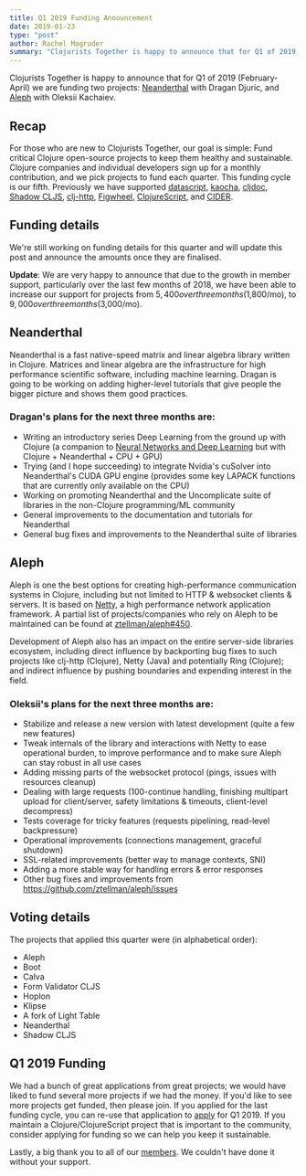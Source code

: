 ```yaml
---
title: Q1 2019 Funding Announcement
date: 2019-01-23
type: "post"
author: Rachel Magruder
summary: "Clojurists Together is happy to announce that for Q1 of 2019 (February-April) we are funding two projects: Neanderthal with Dragan Djuric, and Aleph with Oleksii Kachaiev."
---
```


Clojurists Together is happy to announce that for Q1 of 2019 (February-April) we are funding two projects: [Neanderthal](https://neanderthal.uncomplicate.org) with Dragan Djuric, and [Aleph](https://aleph.io) with Oleksii Kachaiev.

## Recap

For those who are new to Clojurists Together, our goal is simple: Fund critical Clojure open-source projects to keep them healthy and sustainable. Clojure companies and individual developers sign up for a monthly contribution, and we pick projects to fund each quarter. This funding cycle is our fifth. Previously we have supported [datascript](https://github.com/tonsky/datascript), [kaocha](https://github.com/lambdaisland/kaocha), [cljdoc](https://cljdoc.xyz), [Shadow CLJS](https://github.com/thheller/shadow-cljs), [clj-http](https://github.com/dakrone/clj-http/), [Figwheel](https://github.com/bhauman/lein-figwheel), [ClojureScript](https://clojurescript.org), and [CIDER](http://www.cider.mx/en/latest/).

## Funding details

We're still working on funding details for this quarter and will update this post and announce the amounts once they are finalised.

**Update**: We are very happy to announce that due to the growth in member support, particularly over the last few months of 2018, we have been able to increase our support for projects from $5,400 over three months ($1,800/mo), to $9,000 over three months ($3,000/mo).

## Neanderthal

Neanderthal is a fast native-speed matrix and linear algebra library written in Clojure. Matrices and linear algebra are the infrastructure for high performance scientific software, including machine learning. Dragan is going to be working on adding higher-level tutorials that give people the bigger picture and shows them good practices.

### Dragan's plans for the next three months are:

- Writing an introductory series Deep Learning from the ground up with Clojure (a companion to [Neural Networks and Deep Learning](http://neuralnetworksanddeeplearning.com/) but with Clojure + Neanderthal + CPU + GPU)
- Trying (and I hope succeeding) to integrate Nvidia's cuSolver into Neanderthal's CUDA GPU engine (provides some key LAPACK functions that are currently only available on the CPU)
- Working on promoting Neanderthal and the Uncomplicate suite of libraries in the non-Clojure programming/ML community
- General improvements to the documentation and tutorials for Neanderthal
- General bug fixes and improvements to the Neanderthal suite of libraries

## Aleph

Aleph is one the best options for creating high-performance communication systems in Clojure, including but not limited to HTTP & websocket clients & servers. It is based on [Netty](https://netty.io), a high performance network application framework. A partial list of projects/companies who rely on Aleph to be maintained can be found at [ztellman/aleph#450](https://github.com/ztellman/aleph/issues/450).

Development of Aleph also has an impact on the entire server-side libraries ecosystem, including direct influence by backporting bug fixes to such projects like clj-http (Clojure), Netty (Java) and potentially Ring (Clojure); and indirect influence by pushing boundaries and expending interest in the field.

### Oleksii's plans for the next three months are:

- Stabilize and release a new version with latest development (quite a few new features)
- Tweak internals of the library and interactions with Netty to ease operational burden, to improve performance and to make sure Aleph can stay robust in all use cases
- Adding missing parts of the websocket protocol (pings, issues with resources cleanup)
- Dealing with large requests (100-continue handling, finishing multipart upload for client/server, safety limitations & timeouts, client-level decompress)
- Tests coverage for tricky features (requests pipelining, read-level backpressure)
- Operational improvements (connections management, graceful shutdown)
- SSL-related improvements (better way to manage contexts, SNI)
- Adding a more stable way for handling errors & error responses
- Other bug fixes and improvements from https://github.com/ztellman/aleph/issues

## Voting details

The projects that applied this quarter were (in alphabetical order):

- Aleph
- Boot
- Calva
- Form Validator CLJS
- Hoplon
- Klipse
- A fork of Light Table
- Neanderthal
- Shadow CLJS

## Q1 2019 Funding

We had a bunch of great applications from great projects; we would have liked to fund several more projects if we had the money. If you'd like to see more projects get funded, then please join. If you applied for the last funding cycle, you can re-use that application to [apply](/open-source/) for Q1 2019. If you maintain a Clojure/ClojureScript project that is important to the community, consider applying for funding so we can help you keep it sustainable.

Lastly, a big thank you to all of our [members](/members/). We couldn't have done it without your support.
